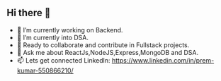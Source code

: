## Hi there 👋

- 🔭 I’m currently working on Backend.
- 🌱 I’m currently into DSA.
- 👯 Ready to collaborate and contribute in Fullstack projects.
- 💬 Ask me about ReactJs,NodeJS,Express,MongoDB and DSA.
- 📫 Lets get connected Linkedln: https://www.linkedin.com/in/prem-kumar-550866210/
